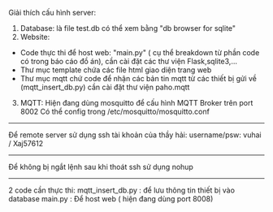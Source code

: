 Giải thích cấu hình server:
1. Database: là file test.db có thể xem bằng "db browser for sqlite"
2. Website:
- Code thực thi để host web: "main.py" ( cụ thể breakdown từ phần code có trong báo cáo đồ án), cần cài đặt các thư viện Flask,sqlite3,...
- Thư mục template chứa các file html giao diện trang web
- Thư mục mqtt chứ code để nhận các bản tin mqtt từ các thiết bị gửi về (mqtt_insert_db.py) cần cài đặt thư viện paho.mqtt
3. MQTT:
Hiện đang dùng mosquitto để cấu hình MQTT Broker trên port 8002
Có thể config trong /etc/mosquitto/mosquitto.conf
***********
Để remote server sử dụng ssh tài khoản của thầy hải:
username/psw: vuhai / Xaj57612
***********
Để không bị ngắt lệnh sau khi thoát ssh sử dụng nohup
**********
2 code cần thực thi:
mqtt_insert_db.py : để lưu thông tin thiết bị vào database
main.py : Để host web ( hiện đang dùng port 8008)